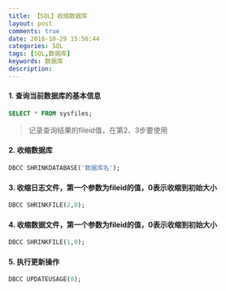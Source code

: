 ```yaml
---
title: 【SQL】收缩数据库
layout: post
comments: true
date: 2018-10-29 15:56:44
categories: SQL
tags: [SQL,数据库]
keywords: 数据库
description:
---
```


#### 1. 查询当前数据库的基本信息
```sql
SELECT * FROM sysfiles;
```
> 记录查询结果的fileid值，在第2、3步要使用

#### 2. 收缩数据库
```sql
DBCC SHRINKDATABASE('数据库名');
```

#### 3. 收缩日志文件，第一个参数为fileid的值，0表示收缩到初始大小
```sql
DBCC SHRINKFILE(2,0);
```

#### 4. 收缩数据文件，第一个参数为fileid的值，0表示收缩到初始大小
```sql
DBCC SHRINKFILE(1,0);
```

#### 5. 执行更新操作
```sql
DBCC UPDATEUSAGE(0);
```